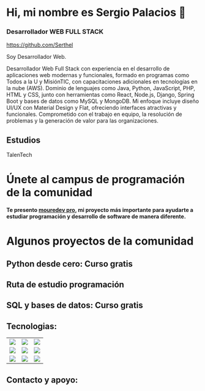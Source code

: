 # Hi, mi nombre es Sergio Palacios 👋
### Desarrollador WEB FULL STACK

https://github.com/Serthel

Soy Desarrollador Web.

Desarrollador Web Full Stack con experiencia en el desarrollo de aplicaciones web modernas y funcionales, formado en programas como Todos a la U y MisiónTIC, con capacitaciones adicionales en tecnologías en la nube (AWS). Dominio de lenguajes como Java, Python, JavaScript, PHP, HTML y CSS, junto con herramientas como React, Node.js, Django, Spring Boot y bases de datos como MySQL y MongoDB. Mi enfoque incluye diseño UI/UX con Material Design y Flat, ofreciendo interfaces atractivas y funcionales. Comprometido con el trabajo en equipo, la resolución de problemas y la generación de valor para las organizaciones.

## Estudios

TalenTech 





# Únete al campus de programación de la comunidad



#### Te presento [mouredev pro](https://mouredev.pro), mi proyecto más importante para ayudarte a estudiar programación y desarrollo de software de manera diferente.




# Algunos proyectos de la comunidad

## Python desde cero: Curso gratis

## Ruta de estudio programación

## SQL y bases de datos: Curso gratis

## Tecnologias:

<table style="width:100%">
<tr>
<td>
<img src="https://tse4.mm.bing.net/th/id/OIP.mhadmzLMh4cZzx_r39FfiQHaD2?r=0&rs=1&pid=ImgDetMain&o=7&rm=3">
</a>
</td>
<td>
<img src="https://www.php.net/images/meta-image.png">
</a>
</td>
<td>

<img src="http://i3.ytimg.com/vi/3GymExBkKjE/maxresdefault.jpg">
</a>
</td>
</tr>
<tr>
<td>

<img src="https://miro.medium.com/v2/resize:fit:1200/1*XdcrYecW6uCLwJOOe5048Q.jpeg">
</a>
</td>
<td>

<img src="http://i3.ytimg.com/vi/G0ga_YVQOaw/maxresdefault.jpg">
</a>
</td>
<td>

<img src="http://i3.ytimg.com/vi/NJacVZx2fv8/maxresdefault.jpg">
</a>
</td>
</tr>
<tr>
<td>

<img src="http://i3.ytimg.com/vi/_y9qQZXE24A/maxresdefault.jpg">
</a>
</td>
<td>

<img src="http://i3.ytimg.com/vi/mIVbUb7shE8/maxresdefault.jpg">
</a>
</td>
<td>

<img src="http://i3.ytimg.com/vi/zFbTXe1yFGA/maxresdefault.jpg">
</a>
</td>
</tr>
</table>

## Contacto y apoyo:



